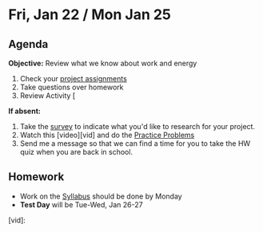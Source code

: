 Fri, Jan 22 / Mon Jan 25
==================

Agenda
---------
**Objective:** Review what we know about work and energy

1. Check your [project assignments][topics]  
2. Take questions over homework
3. Review Activity [

**If absent:**
 1.  Take the [survey] to indicate what you'd like to research for your project.
 2. Watch this [video][vid] and do the [Practice Problems][prob]
 3. Send me a message so that we can find a time for you to take the HW quiz when you are back in school.

Homework 
-------------
- Work on the [Syllabus] should be done by Monday
- **Test Day** will be Tue-Wed, Jan 26-27

[syllabus]: https://avon.schoology.com/course/2624603229/materials?f=369853538
[noncons]: https://avon.schoology.com/assignment/4517095990/
[pow]: https://avon.schoology.com/assignment/4517101312/
[concept]: https://avon.schoology.com/assignment/4517122812/
[prob]: https://avon.schoology.com/page/4579805711
[topics]: https://avoncsc-my.sharepoint.com/:x:/g/personal/zjrohrbach_avon-schools_org/EQcK-LpYgaBNldVSN8gEERwB444aftk4zoaeYRWqFjUKMw?e=PlvklW  
[survey]: https://forms.office.com/Pages/ResponsePage.aspx?id=9YcqnGcb7063-xKe-q_S5pd24EvFSS5JkX50PAfM2aZUOE5JN1lDRTNWSDhUOEpCM1RSNTRHMk1YNC4u
[vid]:
<!--stackedit_data:
eyJoaXN0b3J5IjpbLTIzNzM1Mzc4NCwzODEyMzg1NDQsLTE4NT
k3MjYwNzcsNzE1NTY2MDgxLDIxMzgwMTI1MTgsLTIxNDYzNzA4
MTBdfQ==
-->